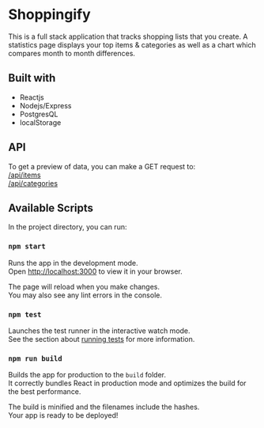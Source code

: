 # Shoppingify

This is a full stack application that tracks shopping lists that you create.  A statistics page displays your top items & categories as well as a chart which compares month to month differences.

## Built with
- Reactjs
- Nodejs/Express
- PostgresQL
- localStorage

## API
To get a preview of data, you can make a GET request to:
\
[/api/items](https://shoppingify-aaron.herokuapp.com/api/items)
\
[/api/categories](https://shoppingify-aaron.herokuapp.com/api/categories)

## Available Scripts

In the project directory, you can run:

### `npm start`

Runs the app in the development mode.\
Open [http://localhost:3000](http://localhost:3000) to view it in your browser.

The page will reload when you make changes.\
You may also see any lint errors in the console.

### `npm test`

Launches the test runner in the interactive watch mode.\
See the section about [running tests](https://facebook.github.io/create-react-app/docs/running-tests) for more information.

### `npm run build`

Builds the app for production to the `build` folder.\
It correctly bundles React in production mode and optimizes the build for the best performance.

The build is minified and the filenames include the hashes.\
Your app is ready to be deployed!


